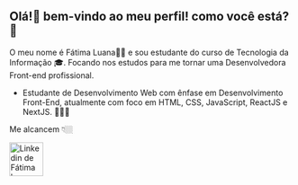 

##   Olá!👋  bem-vindo ao meu perfil! como você está?🥰

 O meu nome é Fátima Luana🙋🏻 e sou estudante do curso de Tecnologia da Informação 🎓. Focando nos estudos para me tornar uma Desenvolvedora Front-end profissional.
 

* Estudante de Desenvolvimento Web com ênfase em Desenvolvimento Front-End, atualmente com foco em HTML, CSS, JavaScript, ReactJS e NextJS. 👩🏻‍💻

Me alcancem 👇🏼

<a href="https://www.linkedin.com/in/f%C3%A1tima-luana-a63980215/" target="_black">
        <img src="linkedin.png" alt="Linkedin de Fátima Luana" width="60" height="60">  
</a>
